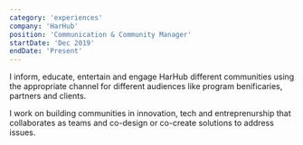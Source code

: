 ```yaml
---
category: 'experiences'
company: 'HarHub'
position: 'Communication & Community Manager'
startDate: 'Dec 2019'
endDate: 'Present'
---
```


I inform, educate, entertain and engage HarHub different communities using the appropriate channel for different audiences like program benificaries, partners and clients. 

I work on building communities in innovation, tech and entreprenurship that collaborates as teams and co-design or co-create solutions to address issues.
